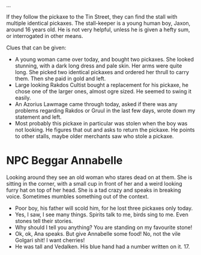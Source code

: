 ...

If they follow the pickaxe to the Tin Street, they can find the stall with
multiple identical pickaxes. The stall-keeper is a young human boy, Jaxon, around
16 years old. He is not very helpful, unless he is given a hefty sum, or
interrogated in other means.

Clues that can be given:

- A young woman came over today, and bought two pickaxes. She looked stunning,
    with a dark long dress and pale skin. Her arms were quite long. She picked two
    identical pickaxes and ordered her thrull to carry them. Then she paid in gold
    and left.
- Large looking Rakdos Cultist bought a replacement for his pickaxe, he chose
    one of the larger ones, almost ogre sized. He seemed to swing it easily.
- An Azorius Lawmage came through today, asked if there was any problems regarding
    Rakdos or Gruul in the last few days, wrote down my statement and left.
- Most probably this pickaxe in particular was stolen when the boy was not looking.
    He figures that out and asks to return the pickaxe. He points to other stalls,
    maybe older merchants saw who stole a pickaxe.

# NPC Beggar Annabelle

Looking around they see an old woman who stares dead on at them. She is sitting
in the corner, with a small cup in front of her and a weird looking furry hat on
top of her head. She is a tad crazy and speaks in breaking voice. Sometimes
mumbles something out of the context.

- Poor boy, his father will scold him, for he lost three pickaxes only today.
- Yes, I saw, I see many things. Spirits talk to me, birds sing to me. Even stones
    tell their stories.
- Why should I tell you anything? You are standing on my favourite stone!
- Ok, ok, Ana speaks. But give Annabelle some food! No, not the vile Golgari shit!
    I want cherries!
- He was tall and Vedalken. His blue hand had a number written on it. 17.

